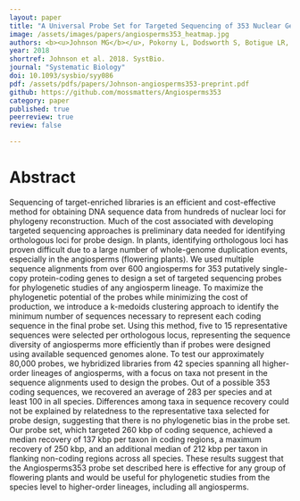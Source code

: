 ```yaml
---
layout: paper
title: "A Universal Probe Set for Targeted Sequencing of 353 Nuclear Genes from Any Flowering Plant Designed Using k-medoids Clustering"
image: /assets/images/papers/angiosperms353_heatmap.jpg
authors: <b><u>Johnson MG</b></u>, Pokorny L, Dodsworth S, Botigue LR, Cowan RS, Devault A, Eiserhardt WL, Epitawalage N, Forest F, Kim JT, Leebens-Mack JH, Leitch IJ, Maurin O, Soltis DE, Soltis PS, Wong GK, Baker WJ, and Wickett NJ.
year: 2018
shortref: Johnson et al. 2018. SystBio.
journal: "Systematic Biology"
doi: 10.1093/sysbio/syy086
pdf: /assets/pdfs/papers/Johnson-angiosperms353-preprint.pdf
github: https://github.com/mossmatters/Angiosperms353
category: paper
published: true
peerreview: true
review: false

---
```


# Abstract


Sequencing of target-enriched libraries is an efficient and cost-effective method for obtaining DNA sequence data from hundreds of nuclear loci for phylogeny reconstruction. Much of the cost associated with developing targeted sequencing approaches is preliminary data needed for identifying orthologous loci for probe design. In plants, identifying orthologous loci has proven difficult due to a large number of whole-genome duplication events, especially in the angiosperms (flowering plants). We used multiple sequence alignments from over 600 angiosperms for 353 putatively single-copy protein-coding genes to design a set of targeted sequencing probes for phylogenetic studies of any angiosperm lineage. To maximize the phylogenetic potential of the probes while minimizing the cost of production, we introduce a k-medoids clustering approach to identify the minimum number of sequences necessary to represent each coding sequence in the final probe set. Using this method, five to 15 representative sequences were selected per orthologous locus, representing the sequence diversity of angiosperms more efficiently than if probes were designed using available sequenced genomes alone. To test our approximately 80,000 probes, we hybridized libraries from 42 species spanning all higher-order lineages of angiosperms, with a focus on taxa not present in the sequence alignments used to design the probes. Out of a possible 353 coding sequences, we recovered an average of 283 per species and at least 100 in all species. Differences among taxa in sequence recovery could not be explained by relatedness to the representative taxa selected for probe design, suggesting that there is no phylogenetic bias in the probe set. Our probe set, which targeted 260 kbp of coding sequence, achieved a median recovery of 137 kbp per taxon in coding regions, a maximum recovery of 250 kbp, and an additional median of 212 kbp per taxon in flanking non-coding regions across all species. These results suggest that the Angiosperms353 probe set described here is effective for any group of flowering plants and would be useful for phylogenetic studies from the species level to higher-order lineages, including all angiosperms.

